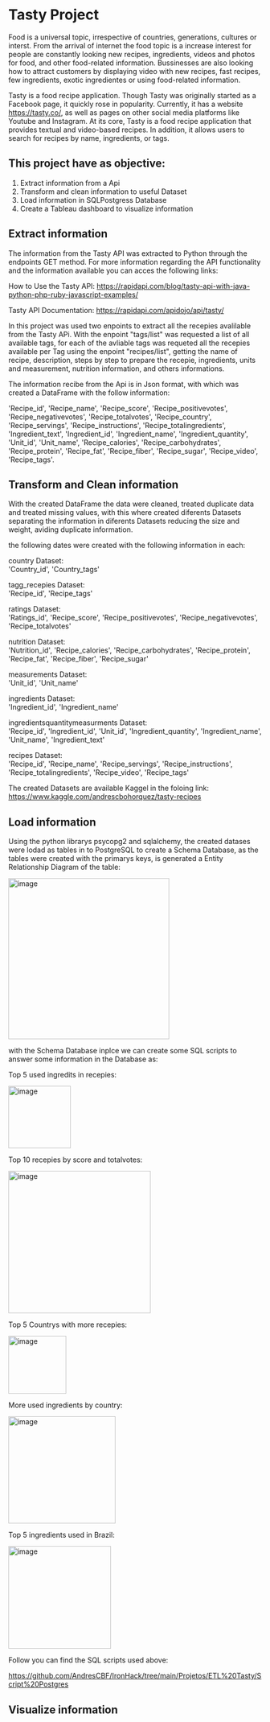 # Tasty Project 

Food is a universal topic, irrespective of countries, generations, cultures or interst. From the arrival of internet the food topic is a increase interest for people are constantly looking new recipes, ingredients, videos and photos for food, and other food-related information. Bussinesses are also looking how to attract customers by displaying video with new recipes, fast recipes, few ingredients, exotic ingredientes or using food-related information. 

Tasty is a food recipe application. Though Tasty was originally started as a Facebook page, it quickly rose in popularity. Currently, it has a website https://tasty.co/, as well as pages on other social media platforms like Youtube and Instagram. At its core, Tasty is a food recipe application that provides textual and video-based recipes. In addition, it allows users to search for recipes by name, ingredients, or tags.


## This project have as objective: 
1. Extract information from a Api  
2. Transform and clean information to useful Dataset      
3. Load information in SQLPostgress Database   
4. Create a Tableau dashboard to visualize information


## Extract information

The information from the Tasty API was extracted to Python through the endpoints GET method. For more information regarding the API functionality and the information available you can acces the following links: 

How to Use the Tasty API: https://rapidapi.com/blog/tasty-api-with-java-python-php-ruby-javascript-examples/

Tasty API Documentation: https://rapidapi.com/apidojo/api/tasty/

In this project was used two enpoints to extract all the recepies avalilable from the Tasty APi. With the enpoint "tags/list" was requested a list of all available tags, for each of the avliable tags was requeted all the recepies available per Tag using the enpoint "recipes/list", getting the name of recipe, description, steps by step to prepare the recepie, ingredients, units and measurement, nutrition information, and others informations. 

The information recibe from the Api is in Json format, with which was created a DataFrame with the follow information:

'Recipe_id', 
'Recipe_name', 
'Recipe_score', 
'Recipe_positivevotes', 
'Recipe_negativevotes', 
'Recipe_totalvotes', 
'Recipe_country', 
'Recipe_servings', 
'Recipe_instructions', 
'Recipe_totalingredients', 
'Ingredient_text', 
'Ingredient_id', 
'Ingredient_name', 
'Ingredient_quantity', 
'Unit_id', 
'Unit_name', 
'Recipe_calories', 
'Recipe_carbohydrates', 
'Recipe_protein', 
'Recipe_fat', 
'Recipe_fiber', 
'Recipe_sugar', 
'Recipe_video', 
'Recipe_tags'.


## Transform and Clean information 

With the created DataFrame the data were cleaned, treated duplicate data and treated missing values, with this where created diferents Datasets separating the information in diferents Datasets reducing the size and weight, aviding duplicate information. 

the following dates were created with the following information in each: 

country Dataset:  
'Country_id',
'Country_tags'	


tagg_recepies Dataset:  
'Recipe_id', 
'Recipe_tags'

ratings Dataset:  
'Ratings_id', 
'Recipe_score', 
'Recipe_positivevotes',
'Recipe_negativevotes',
'Recipe_totalvotes'

nutrition Dataset:  
'Nutrition_id',
'Recipe_calories',
'Recipe_carbohydrates',
'Recipe_protein',
'Recipe_fat',
'Recipe_fiber',
'Recipe_sugar'

measurements Dataset:  
'Unit_id',
'Unit_name'	

ingredients Dataset:  
'Ingredient_id',
'Ingredient_name'

ingredientsquantitymeasurments Dataset:  
'Recipe_id', 
'Ingredient_id', 
'Unit_id', 
'Ingredient_quantity', 
'Ingredient_name', 
'Unit_name', 
'Ingredient_text'

recipes Dataset:  
'Recipe_id', 
'Recipe_name', 
'Recipe_servings', 
'Recipe_instructions', 
'Recipe_totalingredients', 
'Recipe_video', 
'Recipe_tags'

The created Datasets are available Kaggel in the foloing link:  https://www.kaggle.com/andrescbohorquez/tasty-recipes

## Load information

Using the python librarys psycopg2 and sqlalchemy, the created datases were lodad as tables in to PostgreSQL to create a Schema Database, as the tables were created with the  primarys keys, is generated a Entity Relationship Diagram of the table:

<img width="320" alt="image" src="https://user-images.githubusercontent.com/72528803/156837076-31f766f8-75ff-402e-81de-ab904fb5f3ef.png">

with the Schema Database inplce we can create some SQL scripts to answer some information in the Database as:

Top 5 used ingredits in recepies:

 <img width="124" alt="image" src="https://user-images.githubusercontent.com/72528803/156840460-53e5ff42-b421-43d2-9ac9-7be09a76d9d5.png">

Top 10 recepies by score and totalvotes:

<img width="283" alt="image" src="https://user-images.githubusercontent.com/72528803/156840579-d3a6d00b-5df0-4121-8d66-30f4a569f3e4.png">

Top 5 Countrys with more recepies: 

<img width="115" alt="image" src="https://user-images.githubusercontent.com/72528803/156840743-c93c1eb8-074a-44b0-846b-39d64d70e0fe.png">

More used ingredients by country:

<img width="213" alt="image" src="https://user-images.githubusercontent.com/72528803/156840914-8cc56524-c184-4663-9c23-c721bbdce831.png">

Top 5 ingredients used in Brazil:

<img width="204" alt="image" src="https://user-images.githubusercontent.com/72528803/156841120-294c637b-49f8-44c3-b44a-a8de1e52178a.png">

Follow you can find the SQL scripts used above:

https://github.com/AndresCBF/IronHack/tree/main/Projetos/ETL%20Tasty/Script%20Postgres

## Visualize information


